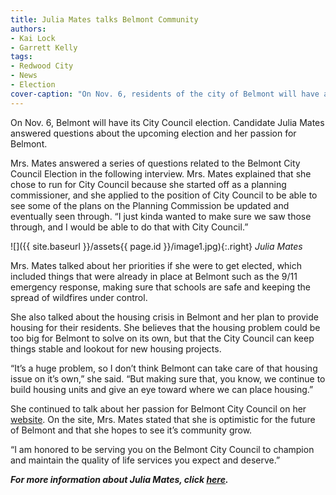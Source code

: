 ```yaml
---
title: Julia Mates talks Belmont Community
authors:
- Kai Lock
- Garrett Kelly
tags:
- Redwood City
- News
- Election
cover-caption: "On Nov. 6, residents of the city of Belmont will have a very important decision to make. Three seats are open on the City Council, but four candidates are running. Candidates include incumbents Warren Lieberman, Julia Mates, Charles Stone, and newcomer Deniz Bolbol. Read the stories below to find out more about the candidates."
---
```


On Nov. 6, Belmont will have its City Council election. Candidate Julia Mates answered questions about the upcoming election and her passion for Belmont.

Mrs. Mates answered a series of questions related to the Belmont City Council Election in the following interview. Mrs. Mates explained that she chose to run for City Council because she started off as a planning commissioner, and she applied to the position of City Council to be able to see some of the plans on the Planning Commission be updated and eventually seen through. “I just kinda wanted to make sure we saw those through, and I would be able to do that with City Council.”

![]({{ site.baseurl }}/assets{{ page.id }}/image1.jpg){:.right}
*Julia Mates*

Mrs. Mates talked about her priorities if she were to get elected, which included things that were already in place at Belmont such as the 9/11 emergency response, making sure that schools are safe and keeping the spread of wildfires under control.

She also talked about the housing crisis in Belmont and her plan to provide housing for their residents. She believes that the housing problem could be too big for Belmont to solve on its own, but that the City Council can keep things stable and lookout for new housing projects.

“It’s a huge problem, so I don’t think Belmont can take care of that housing issue on it’s own,” she said. “But making sure that, you know, we continue to build housing units and give an eye toward where we can place housing.”

She continued to talk about her passion for Belmont City Council on her [website](https://www.juliamates.com/). On the site, Mrs. Mates stated that she is optimistic for the future of Belmont and that she hopes to see it’s community grow.

“I am honored to be serving you on the Belmont City Council to champion and maintain the quality of life services you expect and deserve.”

***For more information about Julia Mates, click [here](https://youtu.be/M2pHw1TwrYE).***